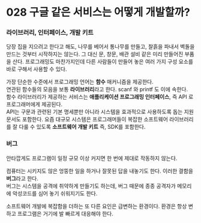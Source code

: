 # 028 구글 같은 서비스는 어떻게 개발할까? 

### 라이브러리, 인터페이스, 개발 키트 
당장 집을 지으려고 한다고 해도, 나무를 베어서 통나무를 만들고, 찰흙을 파내서 벽돌을 만드는 것부터 시작하지는 않는다. 그 대신 문, 창문, 배관 설비 같은 미리 만들어진 부품을 산다. 
프로그래밍도 마찬가지인데 다른 사람들이 만들어 놓은 여러 가지 구성 요소를 바로 구해서 사용할 수 있다. 

가장 단순한 수준에서 프로그래밍 언어는 **함수** 매커니즘을 제공한다. <br>
연관된 함수들의 모음을 보통 **라이브러리**라고 한다. scanf 와 printf 도 이에 속한다. <br>
함수 라이브러리가 제공하는 서비스는 **애플리케이션 프로그래밍 인터페이스**, 즉 API 로 프로그래머에게 제공된다. <br>
API는 구문과 관련된 기본 명세뿐만 아니라 시스템을 효과적으로 사용하도록 돕는 지원 문서도 포함한다. 요즘 대규모 시스템은 프로그래머들이 복잡한 소프트웨어 라이브러리를 잘 다룰 수 있도록 **소프트웨어 개발 키트** 즉, SDK를 포함한다. 

### 버그 
안타깝게도 프로그램이 일정 규모 이상 커지면 한 번에 제대로 작동하지 않는다. 

컴퓨터는 시키지도 않은 엉뚱한 일을 하거나 잘못된 답을 내놓기도 한다. 이러한 결함을 **버그**라고 한다.<br>
버그는 시스템을 공격에 취약하게 만들기도 하는데, 버그 때문에 종종 공격자가 메모리에 악성코드를 심어 놓기 쉬워지기도 한다. 

소프트웨어 개발에 복잡함을 더하는 또 다른 요인은 급변하는 환경이다. 환경은 항상 변하고 프로그램은 거기에 발 빠르게 대응해야 한다. 